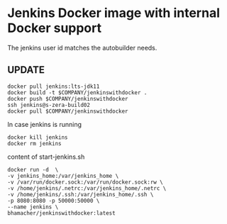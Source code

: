# Jenkins Docker image with internal Docker support

The jenkins user id matches the autobuilder needs.

## UPDATE

```
docker pull jenkins:lts-jdk11
docker build -t $COMPANY/jenkinswithdocker .
docker push $COMPANY/jenkinswithdocker
ssh jenkins@s-zera-build02
docker pull $COMPANY/jenkinswithdocker
```
In case jenkins is running

```
docker kill jenkins
docker rm jenkins
```

content of start-jenkins.sh
```
docker run -d  \
-v jenkins_home:/var/jenkins_home \
-v /var/run/docker.sock:/var/run/docker.sock:rw \
-v /home/jenkins/.netrc:/var/jenkins_home/.netrc \
-v /home/jenkins/.ssh:/var/jenkins_home/.ssh \
-p 8080:8080 -p 50000:50000 \
--name jenkins \
bhamacher/jenkinswithdocker:latest
```



